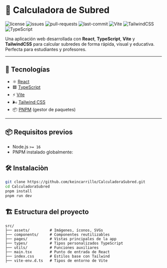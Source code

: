 # 🧮 Calculadora de Subred

![license](https://img.shields.io/github/license/keincarrillo/CalculadoraSubred)
![issues](https://img.shields.io/github/issues/keincarrillo/CalculadoraSubred)
![pull-requests](https://img.shields.io/github/issues-pr/keincarrillo/CalculadoraSubred)
![last-commit](https://img.shields.io/github/last-commit/keincarrillo/CalculadoraSubred)
![Vite](https://img.shields.io/badge/Vite-4.0+-purple?logo=vite)
![TailwindCSS](https://img.shields.io/badge/TailwindCSS-4.1+-blue?logo=tailwindcss)
![TypeScript](https://img.shields.io/badge/TypeScript-4.0+-3178c6?logo=typescript)

Una aplicación web desarrollada con **React**, **TypeScript**, **Vite** y **TailwindCSS** para calcular subredes de forma rápida, visual y educativa. Perfecta para estudiantes y profesores.

---

## 🚀 Tecnologías

- ⚛️ [React](https://react.dev/)
- 🟦 [TypeScript](https://www.typescriptlang.org/)
- ⚡ [Vite](https://vitejs.dev/)
- 🌬️ [Tailwind CSS](https://tailwindcss.com/)
- 📦 [PNPM](https://pnpm.io/) (gestor de paquetes)

---

## 📦 Requisitos previos

- Node.js `>= 16`
- PNPM instalado globalmente:

## 🛠️ Instalaciòn

```bash
git clone https://github.com/keincarrillo/CalculadoraSubred.git
cd CalculadoraSubred
pnpm install
pnpm run dev
```

## 🏗️ Estructura del proyecto

```plaintext
src/
├── assets/         # Imágenes, íconos, SVGs
├── components/     # Componentes reutilizables
├── pages/          # Vistas principales de la app
├── types/          # Tipos personalizados TypeScript
├── utils/          # Funciones auxiliares
├── main.tsx        # Punto de entrada de React
├── index.css       # Estilos base con Tailwind
├── vite-env.d.ts   # Tipos de entorno de Vite
```
